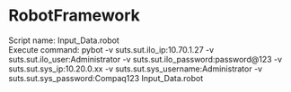# RobotFramework  
Script name: Input_Data.robot  
Execute command: pybot -v suts.sut.ilo_ip:10.70.1.27 -v suts.sut.ilo_user:Administrator -v suts.sut.ilo_password:password@123 -v suts.sut.sys_ip:10.20.0.xx -v suts.sut.sys_username:Administrator -v suts.sut.sys_password:Compaq123 Input_Data.robot
